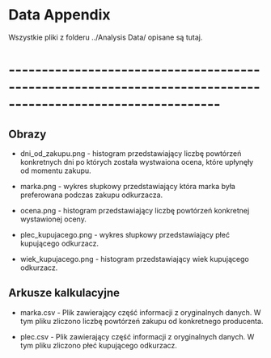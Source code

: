 # Data Appendix
Wszystkie pliki z folderu ../Analysis Data/ opisane są tutaj.

# ------------------------------------------------------------------------------------------------------------

## Obrazy
- dni_od_zakupu.png - histogram przedstawiający liczbę powtórzeń konkretnych dni po których została wystwaiona
ocena, które upłynęły od momentu zakupu.

- marka.png - wykres słupkowy przedstawiający która marka była preferowana podczas zakupu odkurzacza.

- ocena.png - histogram przedstawiający liczbę powtórzeń konkretnej wystawionej oceny.

- plec_kupujacego.png - wykres słupkowy przedstawiający płeć kupującego odkurzacz.

- wiek_kupujacego.png - histogram przedstawiający wiek kupującego odkurzacz.

## Arkusze kalkulacyjne
- marka.csv - Plik zawierający część informacji z oryginalnych danych. W tym pliku zliczono liczbę powtórzeń
zakupu od konkretnego producenta.

- plec.csv - Plik zawierający część informacji z oryginalnych danych. W tym pliku zliczono płeć kupującego
odkurzacz.